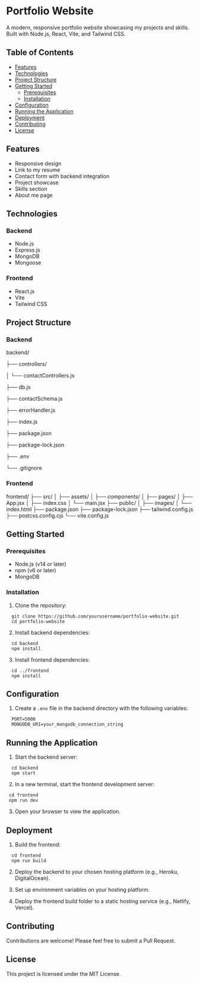# Portfolio Website

A modern, responsive portfolio website showcasing my projects and skills. Built with Node.js, React, Vite, and Tailwind CSS.

## Table of Contents

- [Features](#features)
- [Technologies](#technologies)
- [Project Structure](#project-structure)
- [Getting Started](#getting-started)
  - [Prerequisites](#prerequisites)
  - [Installation](#installation)
- [Configuration](#configuration)
- [Running the Application](#running-the-application)
- [Deployment](#deployment)
- [Contributing](#contributing)
- [License](#license)

## Features

- Responsive design
- Link to my resume
- Contact form with backend integration
- Project showcase
- Skills section
- About me page

## Technologies

### Backend
- Node.js
- Express.js
- MongoDB
- Mongoose

### Frontend
- React.js
- Vite
- Tailwind CSS

## Project Structure

### Backend

backend/

├── controllers/

│   └── contactControllers.js

├── db.js

├── contactSchema.js

├── errorHandler.js

├── index.js

├── package.json

├── package-lock.json

├── .env

└── .gitignore

### Frontend

frontend/
├── src/
│   ├── assets/
│   ├── components/
│   ├── pages/
│   ├── App.jsx
│   ├── index.css
│   └── main.jsx
├── public/
│   ├── images/
│   └── index.html
├── package.json
├── package-lock.json
├── tailwind.config.js
├── postcss.config.cjs
└── vite.config.js

## Getting Started

### Prerequisites

- Node.js (v14 or later)
- npm (v6 or later)
- MongoDB

### Installation

1. Clone the repository:
  ```
    git clone https://github.com/yourusername/portfolio-website.git
    cd portfolio-website
  ```

2. Install backend dependencies:
  ```
    cd backend
    npm install
  ```

3. Install frontend dependencies:
  ```
    cd ../frontend
    npm install
  ```

## Configuration

1. Create a `.env` file in the backend directory with the following variables:
  ```
    PORT=5000
    MONGODB_URI=your_mongodb_connection_string
  ```

## Running the Application

1. Start the backend server:
  ```
    cd backend
    npm start
  ```

2. In a new terminal, start the frontend development server:
  ```
   cd frontend
   npm run dev
  ```

3. Open your browser to view the application.

## Deployment

1. Build the frontend:
  ```
    cd frontend
    npm run build
  ```

2. Deploy the backend to your chosen hosting platform (e.g., Heroku, DigitalOcean).

3. Set up environment variables on your hosting platform.

4. Deploy the frontend build folder to a static hosting service (e.g., Netlify, Vercel).

## Contributing

Contributions are welcome! Please feel free to submit a Pull Request.

## License

This project is licensed under the MIT License.
